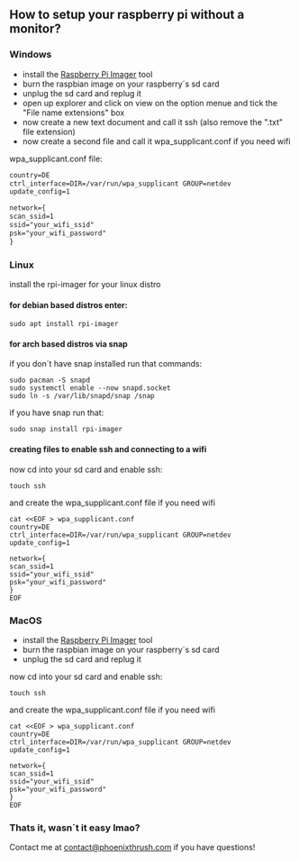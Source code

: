 ## How to setup your raspberry pi without a monitor?

### Windows

- install the [Raspberry Pi Imager](https://www.raspberrypi.com/software/tool) tool
- burn the raspbian image on your raspberry´s sd card
- unplug the sd card and replug it
- open up explorer and click on view on the option menue and tick the "File name extensions" box
- now create a new text document and call it ssh (also remove the ".txt" file extension)
- now create a second file and call it wpa_supplicant.conf if you need wifi

wpa_supplicant.conf file:

```markdown
country=DE
ctrl_interface=DIR=/var/run/wpa_supplicant GROUP=netdev
update_config=1

network={
scan_ssid=1
ssid="your_wifi_ssid"
psk="your_wifi_password"
}
```

### Linux 

install the rpi-imager for your linux distro

#### for debian based distros enter:

```shell
sudo apt install rpi-imager
```

#### for arch based distros via snap

if you don´t have snap installed run that commands:

```shell
sudo pacman -S snapd
sudo systemctl enable --now snapd.socket
sudo ln -s /var/lib/snapd/snap /snap
```

if you have snap run that:

```shell
sudo snap install rpi-imager
```

#### creating files to enable ssh and connecting to a wifi
now cd into your sd card and enable ssh:

```shell
touch ssh
```

and create the wpa_supplicant.conf file if you need wifi

```shell
cat <<EOF > wpa_supplicant.conf
country=DE
ctrl_interface=DIR=/var/run/wpa_supplicant GROUP=netdev
update_config=1

network={
scan_ssid=1
ssid="your_wifi_ssid"
psk="your_wifi_password"
}
EOF
```

### MacOS

- install the [Raspberry Pi Imager](https://github.com/raspberrypi/rpi-imager/releases) tool
- burn the raspbian image on your raspberry´s sd card
- unplug the sd card and replug it

now cd into your sd card and enable ssh:

```shell
touch ssh
```

and create the wpa_supplicant.conf file if you need wifi

```shell
cat <<EOF > wpa_supplicant.conf
country=DE
ctrl_interface=DIR=/var/run/wpa_supplicant GROUP=netdev
update_config=1

network={
scan_ssid=1
ssid="your_wifi_ssid"
psk="your_wifi_password"
}
EOF
```

### Thats it, wasn´t it easy lmao?

Contact me at [contact@phoenixthrush.com](mailto:contact@phoenixthrush.com) if you have questions!
